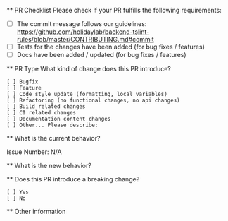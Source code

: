** PR Checklist
Please check if your PR fulfills the following requirements:

- [ ] The commit message follows our guidelines: https://github.com/holidaylab/backend-tslint-rules/blob/master/CONTRIBUTING.md#commit
- [ ] Tests for the changes have been added (for bug fixes / features)
- [ ] Docs have been added / updated (for bug fixes / features)

** PR Type
What kind of change does this PR introduce?

<!-- Please check the one that applies to this PR using "x". -->
```
[ ] Bugfix
[ ] Feature
[ ] Code style update (formatting, local variables)
[ ] Refactoring (no functional changes, no api changes)
[ ] Build related changes
[ ] CI related changes
[ ] Documentation content changes
[ ] Other... Please describe:
```

** What is the current behavior?
<!-- Please describe the current behavior that you are modifying, or link to a relevant issue. -->

Issue Number: N/A

** What is the new behavior?

** Does this PR introduce a breaking change?
```
[ ] Yes
[ ] No
```

<!-- If this PR contains a breaking change, please describe the impact and migration path for existing applications below. -->

** Other information
